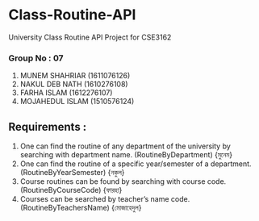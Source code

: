 # Class-Routine-API
University Class Routine API Project for CSE3162

### Group No : 07
1. MUNEM SHAHRIAR (1611076126)
2. NAKUL DEB NATH  (1610276108)
3. FARHA ISLAM (1612276107)
4. MOJAHEDUL ISLAM (1510576124)


## Requirements :
1. One can find the routine of any department of the university by searching with department name. (RoutineByDepartment) {মুনেম} 
2. One can find the routine of a specific year/semester of a department.  (RoutineByYearSemester) {নকুল}
3. Course routines can be found by searching with course code.  (RoutineByCourseCode) {ফারহা}
4. Courses can be searched by teacher’s name code.  (RoutineByTeachersName) {মোজাহেদুল}
